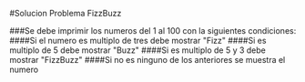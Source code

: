  #Solucion Problema FizzBuzz

###Se debe imprimir los numeros del 1 al 100 con la siguientes condiciones:
####Si el numero es multiplo de tres debe mostrar "Fizz"
####Si es multiplo de 5 debe mostrar "Buzz" 
####Si es multiplo de 5 y 3 debe mostrar "FizzBuzz" 
####Si no es ninguno de los anteriores se muestra el numero

 
